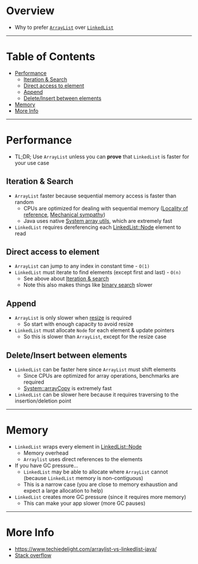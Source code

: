 # Overview
- Why to prefer [`ArrayList`](https://docs.oracle.com/en/java/javase/11/docs/api/java.base/java/util/ArrayList.html) over [`LinkedList`](https://docs.oracle.com/en/java/javase/11/docs/api/java.base/java/util/LinkedList.html)


--------
# Table of Contents
- [Performance](#performance)
  * [Iteration & Search](#iteration--search)
  * [Direct access to element](#direct-access-to-element)
  * [Append](#append)
  * [Delete/Insert between elements](#deleteinsert-between-elements)
- [Memory](#memory)
- [More Info](#more-info)


--------
# Performance
- TL;DR; Use `ArrayList` unless you can **prove** that `LinkedList` is faster for your use case

## Iteration & Search
- `ArrayList` faster because sequential memory access is faster than random
  - CPUs are optimized for dealing with sequential memory ([Locality of reference](https://en.wikipedia.org/wiki/Locality_of_reference#:~:text=In%20computer%20science%2C%20locality%20of,a%20short%20period%20of%20time.&text=Temporal%20locality%20refers%20to%20the,a%20relatively%20small%20time%20duration.), [Mechanical sympathy](https://dzone.com/articles/mechanical-sympathy))
  - Java uses native [System array utils](https://docs.oracle.com/en/java/javase/11/docs/api/java.base/java/lang/System.html#arraycopy(java.lang.Object,int,java.lang.Object,int,int)), which are extremely fast
- `LinkedList` requires dereferencing each [LinkedList::Node](TODO) element to read


## Direct access to element
- `ArrayList` can jump to any index in constant time - `O(1)`
- `LinkedList` must iterate to find elements (except first and last) - `O(n)`
  - See above about [Iteration & search](#iteration--search)
  - Note this also makes things like [binary search](https://docs.oracle.com/en/java/javase/11/docs/api/java.base/java/util/Arrays.html#binarySearch(byte%5B%5D,byte)) slower
  
## Append
- `ArrayList` is only slower when [resize]() is required
  - So start with enough capacity to avoid resize
- `LinkedList` must allocate `Node` for each element & update pointers
  - So this is slower than `ArrayList`, except for the resize case


## Delete/Insert between elements
- `LinkedList` can be faster here since `ArrayList` must shift elements
  - Since CPUs are optimized for array operations, benchmarks are required
  - [System::arrayCopy](https://docs.oracle.com/en/java/javase/11/docs/api/java.base/java/lang/System.html#arraycopy(java.lang.Object,int,java.lang.Object,int,int)) is extremely fast
- `LinkedList` can be slower here because it requires traversing to the insertion/deletion point

  
--------
# Memory
- `LinkedList` wraps every element in [LinkedList::Node](TODO)
    - Memory overhead
    - `Arraylist` uses direct references to the elements   
- If you have GC pressure...
  - `LinkedList` may be able to allocate where `ArrayList` cannot (because `LinkedList` memory is non-contiguous)
  - This is a narrow case (you are close to memory exhaustion and expect a large allocation to help)
- `LinkedList` creates more GC pressure (since it requires more memory)
  - This can make your app slower (more GC pauses)


--------
# More Info
- https://www.techiedelight.com/arraylist-vs-linkedlist-java/
- [Stack overflow](https://stackoverflow.com/questions/322715/when-to-use-linkedlist-over-arraylist-in-java?rq=1)
